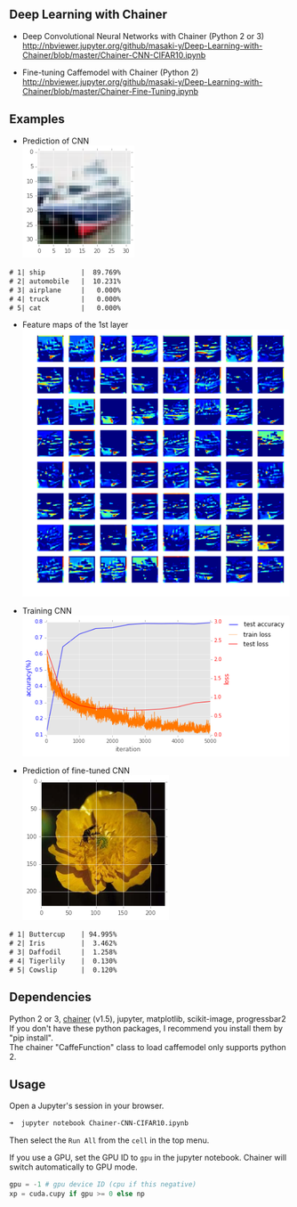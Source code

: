 ## Deep Learning with Chainer  

* Deep Convolutional Neural Networks with Chainer (Python 2 or 3)  
http://nbviewer.jupyter.org/github/masaki-y/Deep-Learning-with-Chainer/blob/master/Chainer-CNN-CIFAR10.ipynb

* Fine-tuning Caffemodel with Chainer (Python 2)  
http://nbviewer.jupyter.org/github/masaki-y/Deep-Learning-with-Chainer/blob/master/Chainer-Fine-Tuning.ipynb


## Examples  
* Prediction of CNN  
![ship image in CIFAR-10](/examples/cifar10-ship.png)
```
# 1| ship         |  89.769%
# 2| automobile   |  10.231%
# 3| airplane     |   0.000%
# 4| truck        |   0.000%
# 5| cat          |   0.000%
```
* Feature maps of the 1st layer  
![feature maps](/examples/cifar10-fmap.png)

* Training CNN  
![training loss](/examples/cifar10-loss.png)  

* Prediction of fine-tuned CNN   
![buttercup image in dataset](/examples/finetuning-buttercup.png)
```
# 1| Buttercup    | 94.995%
# 2| Iris         |  3.462%
# 3| Daffodil     |  1.258%
# 4| Tigerlily    |  0.130%
# 5| Cowslip      |  0.120%
```

## Dependencies
Python 2 or 3, [chainer](http://chainer.org/) (v1.5), jupyter, matplotlib, scikit-image, progressbar2  
If you don't have these python packages, I recommend you install them by "pip install".  
The chainer "CaffeFunction" class to load caffemodel only supports python 2.  

## Usage
Open a Jupyter's session in your browser.  
```sh
➜  jupyter notebook Chainer-CNN-CIFAR10.ipynb
```
Then select the `Run All` from the `cell` in the top menu.  

If you use a GPU, set the GPU ID to `gpu` in the jupyter notebook.
Chainer will switch automatically to GPU mode.
```py
gpu = -1 # gpu device ID (cpu if this negative)
xp = cuda.cupy if gpu >= 0 else np  
```
